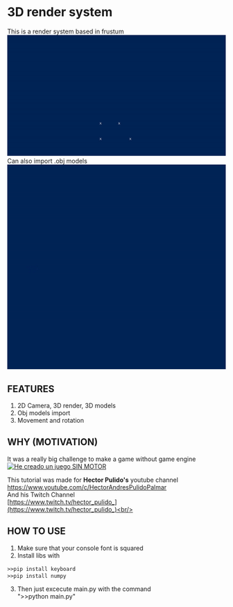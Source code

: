 # 3D render system
This is a render system based in frustum <br/>
![Example](/Images/Cube.gif) <br/>
Can also import .obj models <br/>
![Example](/Images/Aircraft.gif) <br/>

## FEATURES
1. 2D Camera, 3D render, 3D models
2. Obj models import
3. Movement and rotation

## WHY (MOTIVATION)
It was a really big challenge to make a game without game engine <br/>
[![He creado un juego SIN MOTOR](https://img.youtube.com/vi/rnXOMoeNsp0/0.jpg)](https://www.youtube.com/watch?v=rnXOMoeNsp0)

This tutorial was made for <b>Hector Pulido's</b> youtube channel <br/>
https://www.youtube.com/c/HectorAndresPulidoPalmar <br/>
And his Twitch Channel<br/>
[https://www.twitch.tv/hector_pulido_](https://www.twitch.tv/hector_pulido_)<br/>


## HOW TO USE
1. Make sure that your console font is squared  <br> 
2. Install libs with <br> 
```
>>pip install keyboard
>>pip install numpy
```
3. Then just excecute main.py with the command <br>
">>python main.py"
